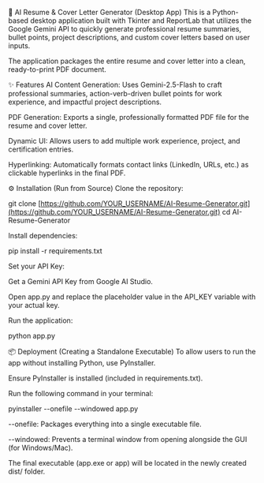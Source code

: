 🚀 AI Resume & Cover Letter Generator (Desktop App)
This is a Python-based desktop application built with Tkinter and ReportLab that utilizes the Google Gemini API to quickly generate professional resume summaries, bullet points, project descriptions, and custom cover letters based on user inputs.

The application packages the entire resume and cover letter into a clean, ready-to-print PDF document.

✨ Features
AI Content Generation: Uses Gemini-2.5-Flash to craft professional summaries, action-verb-driven bullet points for work experience, and impactful project descriptions.

PDF Generation: Exports a single, professionally formatted PDF file for the resume and cover letter.

Dynamic UI: Allows users to add multiple work experience, project, and certification entries.

Hyperlinking: Automatically formats contact links (LinkedIn, URLs, etc.) as clickable hyperlinks in the final PDF.

⚙️ Installation (Run from Source)
Clone the repository:

git clone [https://github.com/YOUR_USERNAME/AI-Resume-Generator.git](https://github.com/YOUR_USERNAME/AI-Resume-Generator.git)
cd AI-Resume-Generator

Install dependencies:

pip install -r requirements.txt

Set your API Key:

Get a Gemini API Key from Google AI Studio.

Open app.py and replace the placeholder value in the API_KEY variable with your actual key.

Run the application:

python app.py

📦 Deployment (Creating a Standalone Executable)
To allow users to run the app without installing Python, use PyInstaller.

Ensure PyInstaller is installed (included in requirements.txt).

Run the following command in your terminal:

pyinstaller --onefile --windowed app.py

--onefile: Packages everything into a single executable file.

--windowed: Prevents a terminal window from opening alongside the GUI (for Windows/Mac).

The final executable (app.exe or app) will be located in the newly created dist/ folder.
